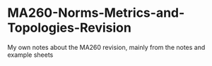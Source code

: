# MA260-Norms-Metrics-and-Topologies-Revision
My own notes about the MA260 revision, mainly from the notes and example sheets
